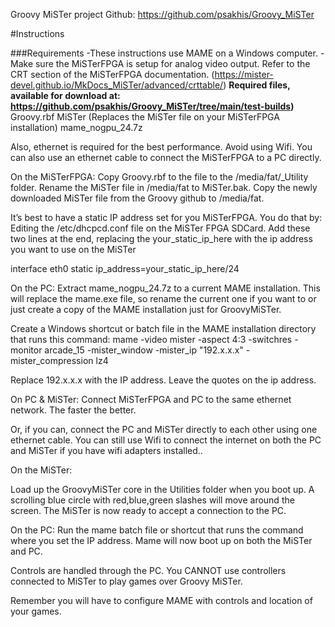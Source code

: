 Groovy MiSTer project Github: https://github.com/psakhis/Groovy_MiSTer

#Instructions

###Requirements
-These instructions use MAME on a Windows computer.
-Make sure the MiSTerFPGA is setup for analog video output. Refer to the CRT section of the MiSTerFPGA documentation. (https://mister-devel.github.io/MkDocs_MiSTer/advanced/crttable/)
**Required files, available for download at: https://github.com/psakhis/Groovy_MiSTer/tree/main/test-builds)**
Groovy.rbf
MiSTer (Replaces the MiSTer file on your MiSTerFPGA installation)
mame_nogpu_24.7z

Also, ethernet is required for the best performance. Avoid using Wifi. 
You can also use an ethernet cable to connect the MiSTerFPGA to a PC directly.



On the MiSTerFPGA:
Copy Groovy.rbf to the file to the /media/fat/_Utility folder.
Rename the MiSTer file in /media/fat to MiSTer.bak.
Copy the newly downloaded MiSTer file from the Groovy github to /media/fat.

It’s best to have a static IP address set for you MiSTerFPGA. You do that by:
Editing the  /etc/dhcpcd.conf file on the MiSTer FPGA SDCard.
Add these two lines at the end, replacing the your_static_ip_here with the ip address you want to use on the MiSTer

interface eth0
static ip_address=your_static_ip_here/24


On the PC:
Extract mame_nogpu_24.7z to a current MAME installation. This will replace the mame.exe file, so rename the current one if you want to or just create a copy of the MAME installation just for GroovyMiSTer.

Create a Windows shortcut or batch file in the MAME installation directory that runs this command:
mame -video mister -aspect 4:3 -switchres -monitor arcade_15 -mister_window -mister_ip "192.x.x.x" -mister_compression lz4 

Replace 192.x.x.x with the IP address. Leave the quotes on the ip address.

On PC & MiSTer:
Connect MiSTerFPGA and PC to the same ethernet network. The faster the better.

Or, if you can, connect the PC and MiSTer directly to each other using one ethernet cable.
You can still use Wifi to connect the internet on both the PC and MiSTer if you have wifi adapters installed..

On the MiSTer:

Load up the GroovyMiSTer core in the Utilities folder when you boot up.
A scrolling blue circle with red,blue,green slashes will move around the screen.
The MiSTer is now ready to accept a connection to the PC.

On the PC:
Run the mame batch file or shortcut that runs the command where you set the IP address.
Mame will now boot up on both the MiSTer and PC.

Controls are handled through the PC. You CANNOT use controllers connected to MiSTer to play games over Groovy MiSTer.

Remember you will have to configure MAME with controls and location of your games.
